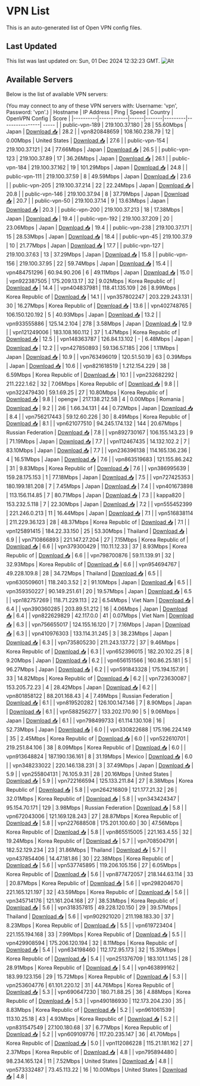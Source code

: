 # VPN List

This is an auto-generated list of Open VPN config files.

## Last Updated

This list was last updated on: Sun, 01 Dec 2024 12:32:23 GMT.
![Alt](https://repobeats.axiom.co/api/embed/186b98318ef1479477931607c1ad7d823f12451f.svg "Repobeats analytics image")

## Available Servers

Below is the list of available VPN servers:

(You may connect to any of these VPN servers with: Username: 'vpn', Password: 'vpn'.)
| Hostname | IP Address | Ping | Speed | Country | OpenVPN Config | Score |
|----------|------------|------|-------|---------|----------------| ----- |
| public-vpn-189 | 219.100.37.180 | 28 | 55.60Mbps | Japan | [Download 📥](./configs/server_0_JP.ovpn) | 28.2 |
| vpn820848659 | 108.160.238.79 | 12 | 0.00Mbps | United States | [Download 📥](./configs/server_1_US.ovpn) | 27.6 |
| public-vpn-154 | 219.100.37.121 | 24 | 77.66Mbps | Japan | [Download 📥](./configs/server_2_JP.ovpn) | 26.5 |
| public-vpn-123 | 219.100.37.89 | 17 | 36.26Mbps | Japan | [Download 📥](./configs/server_3_JP.ovpn) | 26.1 |
| public-vpn-184 | 219.100.37.162 | 19 | 101.29Mbps | Japan | [Download 📥](./configs/server_4_JP.ovpn) | 24.8 |
| public-vpn-111 | 219.100.37.59 | 8 | 49.59Mbps | Japan | [Download 📥](./configs/server_5_JP.ovpn) | 23.6 |
| public-vpn-205 | 219.100.37.214 | 22 | 22.24Mbps | Japan | [Download 📥](./configs/server_6_JP.ovpn) | 20.8 |
| public-vpn-146 | 219.100.37.94 | 8 | 37.79Mbps | Japan | [Download 📥](./configs/server_7_JP.ovpn) | 20.7 |
| public-vpn-50 | 219.100.37.14 | 9 | 13.63Mbps | Japan | [Download 📥](./configs/server_8_JP.ovpn) | 20.3 |
| public-vpn-200 | 219.100.37.213 | 18 | 17.38Mbps | Japan | [Download 📥](./configs/server_9_JP.ovpn) | 19.4 |
| public-vpn-192 | 219.100.37.209 | 20 | 23.06Mbps | Japan | [Download 📥](./configs/server_10_JP.ovpn) | 19.4 |
| public-vpn-238 | 219.100.37.171 | 15 | 28.53Mbps | Japan | [Download 📥](./configs/server_11_JP.ovpn) | 18.4 |
| public-vpn-45 | 219.100.37.9 | 10 | 21.77Mbps | Japan | [Download 📥](./configs/server_12_JP.ovpn) | 17.7 |
| public-vpn-127 | 219.100.37.63 | 13 | 37.29Mbps | Japan | [Download 📥](./configs/server_13_JP.ovpn) | 15.8 |
| public-vpn-156 | 219.100.37.95 | 22 | 59.74Mbps | Japan | [Download 📥](./configs/server_14_JP.ovpn) | 15.4 |
| vpn484751296 | 60.94.90.206 | 6 | 49.11Mbps | Japan | [Download 📥](./configs/server_15_JP.ovpn) | 15.0 |
| vpn922387505 | 175.209.13.17 | 32 | 9.02Mbps | Korea Republic of | [Download 📥](./configs/server_16_KR.ovpn) | 14.4 |
| vpn404837981 | 118.41.135.109 | 26 | 8.99Mbps | Korea Republic of | [Download 📥](./configs/server_17_KR.ovpn) | 14.1 |
| vpn357802247 | 203.229.243.131 | 30 | 16.27Mbps | Korea Republic of | [Download 📥](./configs/server_18_KR.ovpn) | 13.6 |
| vpn402748765 | 106.150.120.192 | 5 | 40.93Mbps | Japan | [Download 📥](./configs/server_19_JP.ovpn) | 13.2 |
| vpn933555886 | 125.14.2.104 | 278 | 3.58Mbps | Japan | [Download 📥](./configs/server_20_JP.ovpn) | 12.9 |
| vpn121249006 | 183.108.160.112 | 37 | 1.47Mbps | Korea Republic of | [Download 📥](./configs/server_21_KR.ovpn) | 12.5 |
| vpn148363787 | 126.84.13.102 | - | 6.48Mbps | Japan | [Download 📥](./configs/server_22_JP.ovpn) | 12.2 |
| vpn427850893 | 59.136.57.185 | 206 | 1.11Mbps | Japan | [Download 📥](./configs/server_23_JP.ovpn) | 10.9 |
| vpn763496019 | 120.51.50.19 | 63 | 0.39Mbps | Japan | [Download 📥](./configs/server_24_JP.ovpn) | 10.6 |
| vpn821618519 | 1.212.154.229 | 38 | 6.59Mbps | Korea Republic of | [Download 📥](./configs/server_25_KR.ovpn) | 10.1 |
| vpn232682292 | 211.222.1.62 | 32 | 7.06Mbps | Korea Republic of | [Download 📥](./configs/server_26_KR.ovpn) | 9.8 |
| vpn322479430 | 59.1.69.25 | 27 | 10.80Mbps | Korea Republic of | [Download 📥](./configs/server_27_KR.ovpn) | 9.8 |
| opengw | 217.138.212.58 | 4 | 0.00Mbps | Romania | [Download 📥](./configs/server_28_RO.ovpn) | 9.2 |
| 2i6 | 1.66.34.131 | 44 | 0.72Mbps | Japan | [Download 📥](./configs/server_29_JP.ovpn) | 8.4 |
| vpn756217443 | 59.12.60.226 | 30 | 8.49Mbps | Korea Republic of | [Download 📥](./configs/server_30_KR.ovpn) | 8.1 |
| vpn621077510 | 94.245.174.132 | 144 | 20.67Mbps | Russian Federation | [Download 📥](./configs/server_31_RU.ovpn) | 7.8 |
| vpn892730167 | 106.155.143.23 | 9 | 71.19Mbps | Japan | [Download 📥](./configs/server_32_JP.ovpn) | 7.7 |
| vpn112467435 | 14.132.102.2 | 7 | 83.10Mbps | Japan | [Download 📥](./configs/server_33_JP.ovpn) | 7.7 |
| vpn236396138 | 114.165.136.236 | 4 | 16.51Mbps | Japan | [Download 📥](./configs/server_34_JP.ovpn) | 7.6 |
| vpn863519683 | 121.155.86.242 | 31 | 9.83Mbps | Korea Republic of | [Download 📥](./configs/server_35_KR.ovpn) | 7.6 |
| vpn386995639 | 159.28.175.153 | 1 | 77.18Mbps | Japan | [Download 📥](./configs/server_36_JP.ovpn) | 7.5 |
| vpn727425353 | 180.199.181.208 | 7 | 7.45Mbps | Japan | [Download 📥](./configs/server_37_JP.ovpn) | 7.4 |
| vpn401673898 | 113.156.114.85 | 7 | 80.71Mbps | Japan | [Download 📥](./configs/server_38_JP.ovpn) | 7.3 |
| kappa820 | 153.232.5.118 | 7 | 22.30Mbps | Japan | [Download 📥](./configs/server_39_JP.ovpn) | 7.2 |
| vpn555452399 | 221.246.0.213 | 11 | 16.44Mbps | Japan | [Download 📥](./configs/server_40_JP.ovpn) | 7.1 |
| vpn516838114 | 211.229.36.123 | 28 | 48.37Mbps | Korea Republic of | [Download 📥](./configs/server_41_KR.ovpn) | 7.1 |
| vpn125891415 | 184.22.33.150 | 25 | 53.30Mbps | Thailand | [Download 📥](./configs/server_42_TH.ovpn) | 6.9 |
| vpn710866893 | 221.147.27.204 | 27 | 7.15Mbps | Korea Republic of | [Download 📥](./configs/server_43_KR.ovpn) | 6.6 |
| vpn379300429 | 110.11.12.33 | 37 | 8.93Mbps | Korea Republic of | [Download 📥](./configs/server_44_KR.ovpn) | 6.6 |
| vpn798700876 | 59.11.139.91 | 32 | 32.93Mbps | Korea Republic of | [Download 📥](./configs/server_45_KR.ovpn) | 6.6 |
| vpn954694767 | 49.228.109.8 | 28 | 34.72Mbps | Thailand | [Download 📥](./configs/server_46_TH.ovpn) | 6.5 |
| vpn630509601 | 118.240.3.52 | 2 | 91.10Mbps | Japan | [Download 📥](./configs/server_47_JP.ovpn) | 6.5 |
| vpn359350227 | 90.149.251.61 | 20 | 19.57Mbps | Japan | [Download 📥](./configs/server_48_JP.ovpn) | 6.5 |
| vpn182757269 | 118.71.229.113 | 22 | 6.54Mbps | Viet Nam | [Download 📥](./configs/server_49_VN.ovpn) | 6.4 |
| vpn390360285 | 203.89.51.212 | 16 | 4.06Mbps | Japan | [Download 📥](./configs/server_50_JP.ovpn) | 6.4 |
| vpn822629829 | 42.117.0.0 | 41 | 0.07Mbps | Viet Nam | [Download 📥](./configs/server_51_VN.ovpn) | 6.3 |
| vpn756655017 | 124.155.16.120 | 7 | 7.16Mbps | Japan | [Download 📥](./configs/server_52_JP.ovpn) | 6.3 |
| vpn410976303 | 133.114.31.245 | 3 | 38.23Mbps | Japan | [Download 📥](./configs/server_53_JP.ovpn) | 6.3 |
| vpn735805230 | 211.243.137.72 | 37 | 9.46Mbps | Korea Republic of | [Download 📥](./configs/server_54_KR.ovpn) | 6.3 |
| vpn652396015 | 182.20.102.25 | 8 | 9.20Mbps | Japan | [Download 📥](./configs/server_55_JP.ovpn) | 6.2 |
| vpn656151566 | 160.86.25.181 | 5 | 96.27Mbps | Japan | [Download 📥](./configs/server_56_JP.ovpn) | 6.2 |
| vpn591843328 | 175.194.157.91 | 33 | 14.82Mbps | Korea Republic of | [Download 📥](./configs/server_57_KR.ovpn) | 6.2 |
| vpn723630087 | 153.205.72.23 | 4 | 28.42Mbps | Japan | [Download 📥](./configs/server_58_JP.ovpn) | 6.2 |
| vpn801858122 | 88.201.168.43 | 4 | 7.49Mbps | Russian Federation | [Download 📥](./configs/server_59_RU.ovpn) | 6.1 |
| vpn819520282 | 126.100.147.146 | 7 | 8.90Mbps | Japan | [Download 📥](./configs/server_60_JP.ovpn) | 6.1 |
| vpn588256277 | 133.202.170.90 | 5 | 9.06Mbps | Japan | [Download 📥](./configs/server_61_JP.ovpn) | 6.1 |
| vpn798499733 | 61.114.130.108 | 16 | 52.73Mbps | Japan | [Download 📥](./configs/server_62_JP.ovpn) | 6.0 |
| vpn330822688 | 175.196.224.149 | 35 | 2.45Mbps | Korea Republic of | [Download 📥](./configs/server_63_KR.ovpn) | 6.0 |
| vpn522610701 | 219.251.84.106 | 38 | 8.09Mbps | Korea Republic of | [Download 📥](./configs/server_64_KR.ovpn) | 6.0 |
| vpn913648824 | 187.190.136.161 | 8 | 31.19Mbps | Mexico | [Download 📥](./configs/server_65_MX.ovpn) | 6.0 |
| vpn348233022 | 220.146.138.231 | 3 | 37.49Mbps | Japan | [Download 📥](./configs/server_66_JP.ovpn) | 5.9 |
| vpn255804131 | 76.105.9.31 | 28 | 20.16Mbps | United States | [Download 📥](./configs/server_67_US.ovpn) | 5.9 |
| vpn722166594 | 125.133.211.84 | 27 | 8.38Mbps | Korea Republic of | [Download 📥](./configs/server_68_KR.ovpn) | 5.8 |
| vpn264216809 | 121.177.21.32 | 26 | 32.01Mbps | Korea Republic of | [Download 📥](./configs/server_69_KR.ovpn) | 5.8 |
| vpn343424347 | 95.154.70.171 | 129 | 3.98Mbps | Russian Federation | [Download 📥](./configs/server_70_RU.ovpn) | 5.8 |
| vpn672043006 | 121.169.128.243 | 27 | 28.87Mbps | Korea Republic of | [Download 📥](./configs/server_71_KR.ovpn) | 5.8 |
| vpn227688508 | 175.201.100.60 | 30 | 47.56Mbps | Korea Republic of | [Download 📥](./configs/server_72_KR.ovpn) | 5.8 |
| vpn865515005 | 221.163.4.55 | 32 | 19.24Mbps | Korea Republic of | [Download 📥](./configs/server_73_KR.ovpn) | 5.7 |
| vpn708504791 | 182.52.129.234 | 23 | 31.86Mbps | Thailand | [Download 📥](./configs/server_74_TH.ovpn) | 5.7 |
| vpn437854406 | 14.47.181.86 | 30 | 22.38Mbps | Korea Republic of | [Download 📥](./configs/server_75_KR.ovpn) | 5.6 |
| vpn537745895 | 119.206.105.156 | 27 | 6.05Mbps | Korea Republic of | [Download 📥](./configs/server_76_KR.ovpn) | 5.6 |
| vpn877472057 | 218.144.63.114 | 33 | 20.87Mbps | Korea Republic of | [Download 📥](./configs/server_77_KR.ovpn) | 5.6 |
| vpn298204670 | 221.165.121.197 | 32 | 43.59Mbps | Korea Republic of | [Download 📥](./configs/server_78_KR.ovpn) | 5.6 |
| vpn345714176 | 121.161.204.168 | 27 | 38.53Mbps | Korea Republic of | [Download 📥](./configs/server_79_KR.ovpn) | 5.6 |
| vpn318357815 | 49.228.120.150 | 29 | 39.57Mbps | Thailand | [Download 📥](./configs/server_80_TH.ovpn) | 5.6 |
| vpn902921020 | 211.198.183.30 | 37 | 8.23Mbps | Korea Republic of | [Download 📥](./configs/server_81_KR.ovpn) | 5.5 |
| vpn619723404 | 221.155.194.168 | 33 | 7.99Mbps | Korea Republic of | [Download 📥](./configs/server_82_KR.ovpn) | 5.5 |
| vpn429908594 | 175.206.120.194 | 32 | 8.11Mbps | Korea Republic of | [Download 📥](./configs/server_83_KR.ovpn) | 5.4 |
| vpn634198460 | 112.172.95.173 | 32 | 15.35Mbps | Korea Republic of | [Download 📥](./configs/server_84_KR.ovpn) | 5.4 |
| vpn251376709 | 183.101.1.145 | 28 | 28.91Mbps | Korea Republic of | [Download 📥](./configs/server_85_KR.ovpn) | 5.4 |
| vpn463899162 | 183.99.123.156 | 29 | 15.72Mbps | Korea Republic of | [Download 📥](./configs/server_86_KR.ovpn) | 5.3 |
| vpn253604776 | 61.101.220.12 | 31 | 44.76Mbps | Korea Republic of | [Download 📥](./configs/server_87_KR.ovpn) | 5.3 |
| vpn690647230 | 180.71.88.25 | 36 | 4.88Mbps | Korea Republic of | [Download 📥](./configs/server_88_KR.ovpn) | 5.3 |
| vpn490186930 | 112.173.204.230 | 35 | 8.83Mbps | Korea Republic of | [Download 📥](./configs/server_89_KR.ovpn) | 5.2 |
| vpn961061539 | 113.10.25.18 | 43 | 4.93Mbps | Korea Republic of | [Download 📥](./configs/server_90_KR.ovpn) | 5.2 |
| vpn831547549 | 27.100.180.68 | 37 | 6.77Mbps | Korea Republic of | [Download 📥](./configs/server_91_KR.ovpn) | 5.2 |
| vpn609109776 | 117.20.235.147 | 36 | 41.70Mbps | Korea Republic of | [Download 📥](./configs/server_92_KR.ovpn) | 5.0 |
| vpn112086228 | 115.21.181.162 | 27 | 2.37Mbps | Korea Republic of | [Download 📥](./configs/server_93_KR.ovpn) | 4.8 |
| vpn795894480 | 98.234.165.124 | 11 | 7.52Mbps | United States | [Download 📥](./configs/server_94_US.ovpn) | 4.8 |
| vpn573332487 | 73.45.113.22 | 16 | 10.00Mbps | United States | [Download 📥](./configs/server_95_US.ovpn) | 4.8 |
